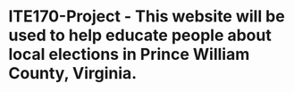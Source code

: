 # ITE170-Project - This website will be used to help educate people about local elections in Prince William County, Virginia.
